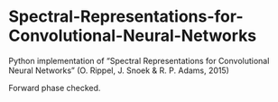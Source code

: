 # Spectral-Representations-for-Convolutional-Neural-Networks
Python implementation of “Spectral Representations for Convolutional Neural Networks” (O. Rippel, J. Snoek &amp; R. P. Adams, 2015)

Forward phase checked.
